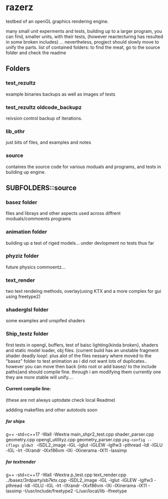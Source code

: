 
# razerz
testbed of an openGL graphics rendering engine.

many small unit experments and tests, building up to a larger program, you can find, smaller units, 
with their tests, (however reactecturing has resulted in some broken includes)
... nevertheless, progject should slowly move to unify the parts. 
list of contained folders: to find the meat, go to the source folder and check the readme

## Folders

### test_rezultz
example binaries backups as well as images of tests

### test_rezultz oldcode_backupz
reivsion control backup of iterations.

### lib_othr
just bits of files, and examples and notes

### source
containes the source code for various moduals and programs, and tests in building up engine.

## SUBFOLDERS::source

### basez folder
files and librays and other aspects used across diffrent moduals/commoents
programs

### animation folder
building up a test of riged models... under devlopment no tests thus far

### phyziz folder
future physics commoentz...

### text_render
two text rendeing methods, overlay(using KTX and a more complex for gui using freetype2)

### shaderglsl folder
some examples and unspifed shaders

### Ship_testz folder
first tests in opengl, buffers, test of baisc lighting{kinda broken}, shaders and static model loader, obj files.  (current build has an  unstable fragment shader deadly loop!. plus alot of the files nessary where moved to the "basez" folder to test animation as i did not want lots of duplicates.. however you can move then back {into root or add basez/ to the include paths}and should compile fine. through i am modifying them currently one they are more stable will unify....



#### Current complie line:
(these are not always uptodate check local Readme)

addding makefiles and other autotools soon

##### for ships
g++ -std=c++17  -Wall -Wextra  main_shpr2_test.cpp   shader_parser.cpp  geometry.cpp opengl_utilityz.cpp geometry_parser.cpp  `pkg-config --cflags gldw3 ` -lSDL2_image -lGL -lglut -lGLEW -lglfw3 -pthread -ldl -lGLU -lGL -lrt -lXrandr -lXxf86vm -lXi -lXinerama -lX11 -lassimp

##### for textrender
 g++ -std=c++17  -Wall -Wextra  p_test.cpp text_render.cpp ../basez/3rdparty/sb7ktx.cpp  -lSDL2_image -lGL -lglut -lGLEW -lglfw3 -pthread -ldl -lGLU -lGL -lrt -lXrandr -lXxf86vm -lXi -lXinerama -lX11 -lassimp -I/usr/include/freetype2  -L/usr/local/lib -lfreetype

